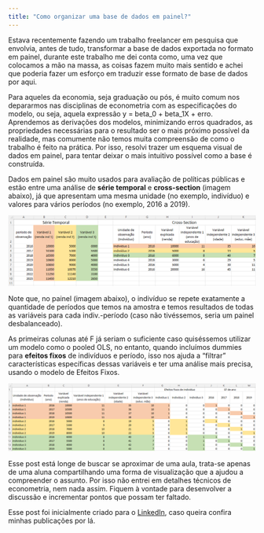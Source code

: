 ```yaml
---
title: "Como organizar uma base de dados em painel?"
---
```


Estava recentemente fazendo um trabalho freelancer em pesquisa que envolvia, antes de tudo, transformar a base de dados exportada no formato em painel, durante este trabalho me dei conta como, uma vez que colocamos a mão na massa, as coisas fazem muito mais sentido e achei que poderia fazer um esforço em traduzir esse formato de base de dados por aqui.

Para aqueles da economia, seja graduação ou pós, é muito comum nos depararmos nas disciplinas de econometria com as especificações do modelo, ou seja, aquela expressão y = beta_0 + beta_1X + erro. Aprendemos as derivações dos modelos, minimizando erros quadrados, as propriedades necessárias para o resultado ser o mais próximo possível da realidade, mas comumente não temos muita compreensão de como o trabalho é feito na prática. Por isso, resolvi trazer um esquema visual de dados em painel, para tentar deixar o mais intuitivo possível como a base é construída.

Dados em painel são muito usados para avaliação de políticas públicas e estão entre uma análise de **série temporal** e **cross-section** (imagem abaixo), já que apresentam uma mesma unidade (no exemplo, indivíduo) e valores para vários períodos (no exemplo, 2016 a 2019). 

![print](/assets/print-st-cs.png)

Note que, no painel (imagem abaixo), o indivíduo se repete exatamente a quantidade de períodos que temos na amostra e temos resultados de todas as variáveis para cada indiv.-período (caso não tivéssemos, seria um painel desbalanceado).

As primeiras colunas até F já seriam o suficiente caso quiséssemos utilizar um modelo como o pooled OLS, no entanto, quando incluímos dummies para **efeitos fixos** de indivíduos e período, isso nos ajuda a “filtrar” características específicas dessas variáveis e ter uma análise mais precisa, usando o modelo de Efeitos Fixos.

![print](/assets/print-painel.png)

Esse post está longe de buscar se aproximar de uma aula, trata-se apenas de uma aluna compartilhando uma forma de visualização que a ajudou a compreender o assunto. Por isso não entrei em detalhes técnicos de econometria, nem nada assim. Fiquem à vontade para desenvolver a discussão e incrementar pontos que possam ter faltado.

Esse post foi inicialmente criado para o [LinkedIn](https://www.linkedin.com/in/natalia-sarellas/), caso queira confira minhas publicações por lá.
